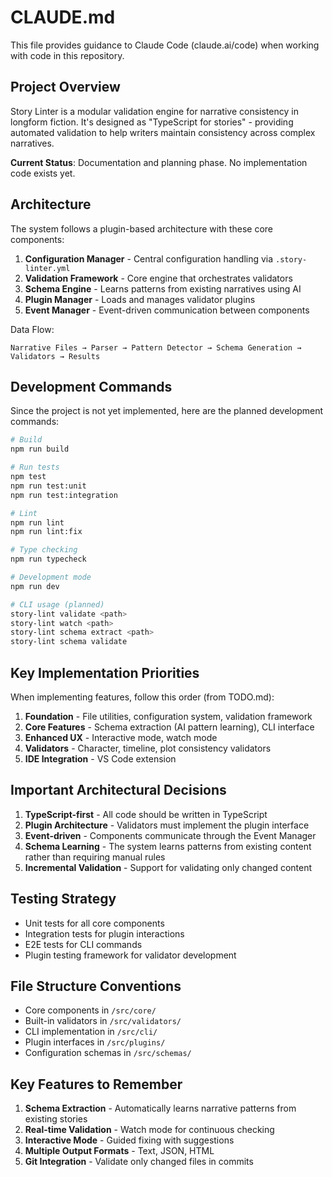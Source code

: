 # CLAUDE.md

This file provides guidance to Claude Code (claude.ai/code) when working with code in this repository.

## Project Overview

Story Linter is a modular validation engine for narrative consistency in longform fiction. It's designed as "TypeScript for stories" - providing automated validation to help writers maintain consistency across complex narratives.

**Current Status**: Documentation and planning phase. No implementation code exists yet.

## Architecture

The system follows a plugin-based architecture with these core components:

1. **Configuration Manager** - Central configuration handling via `.story-linter.yml`
2. **Validation Framework** - Core engine that orchestrates validators
3. **Schema Engine** - Learns patterns from existing narratives using AI
4. **Plugin Manager** - Loads and manages validator plugins
5. **Event Manager** - Event-driven communication between components

Data Flow:
```
Narrative Files → Parser → Pattern Detector → Schema Generation → Validators → Results
```

## Development Commands

Since the project is not yet implemented, here are the planned development commands:

```bash
# Build
npm run build

# Run tests
npm test
npm run test:unit
npm run test:integration

# Lint
npm run lint
npm run lint:fix

# Type checking
npm run typecheck

# Development mode
npm run dev

# CLI usage (planned)
story-lint validate <path>
story-lint watch <path>
story-lint schema extract <path>
story-lint schema validate
```

## Key Implementation Priorities

When implementing features, follow this order (from TODO.md):

1. **Foundation** - File utilities, configuration system, validation framework
2. **Core Features** - Schema extraction (AI pattern learning), CLI interface
3. **Enhanced UX** - Interactive mode, watch mode
4. **Validators** - Character, timeline, plot consistency validators
5. **IDE Integration** - VS Code extension

## Important Architectural Decisions

1. **TypeScript-first** - All code should be written in TypeScript
2. **Plugin Architecture** - Validators must implement the plugin interface
3. **Event-driven** - Components communicate through the Event Manager
4. **Schema Learning** - The system learns patterns from existing content rather than requiring manual rules
5. **Incremental Validation** - Support for validating only changed content

## Testing Strategy

- Unit tests for all core components
- Integration tests for plugin interactions
- E2E tests for CLI commands
- Plugin testing framework for validator development

## File Structure Conventions

- Core components in `/src/core/`
- Built-in validators in `/src/validators/`
- CLI implementation in `/src/cli/`
- Plugin interfaces in `/src/plugins/`
- Configuration schemas in `/src/schemas/`

## Key Features to Remember

1. **Schema Extraction** - Automatically learns narrative patterns from existing stories
2. **Real-time Validation** - Watch mode for continuous checking
3. **Interactive Mode** - Guided fixing with suggestions
4. **Multiple Output Formats** - Text, JSON, HTML
5. **Git Integration** - Validate only changed files in commits